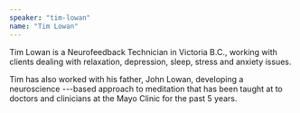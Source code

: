 ```yaml
---
speaker: "tim-lowan"
name: "Tim Lowan"
---
```


Tim Lowan is a Neurofeedback Technician in Victoria B.C., working with
clients dealing with relaxation, depression, sleep, stress and anxiety issues.  

Tim has also worked with his father, John Lowan, developing a neuroscience
---based approach to meditation that has been taught at to doctors and
clinicians at the Mayo Clinic for the past 5 years.
